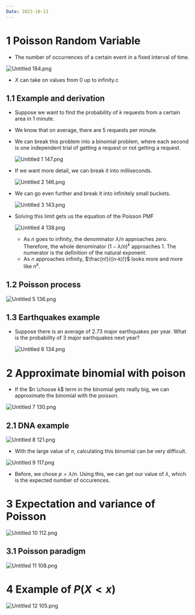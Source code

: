 ```yaml
---
Date: 2023-10-13
---
```

# 1 Poisson Random Variable

- The number of occurrences of a certain event in a fixed interval of time.

![Untitled 184.png](../../attachments/Untitled%20184.png)

- $X$﻿ can take on values from 0 up to infinity.c

## 1.1 Example and derivation

- Suppose we want to find the probability of $k$﻿ requests from a certain area in 1 minute.
- We know that on average, there are 5 requests per minute.
- We can break this problem into a binomial problem, where each second is one independent trial of getting a request or not getting a request.
    
    ![Untitled 1 147.png](../../attachments/Untitled%201%20147.png)
    
- If we want more detail, we can break it into milliseconds.
    
    ![Untitled 2 146.png](../../attachments/Untitled%202%20146.png)
    
- We can go even further and break it into infinitely small buckets.
    
    ![Untitled 3 143.png](../../attachments/Untitled%203%20143.png)
    
- Solving this limit gets us the equation of the Poisson PMF
    
    ![Untitled 4 138.png](../../attachments/Untitled%204%20138.png)
    
    - As $n$﻿ goes to infinity, the denominator $\lambda /n$﻿ approaches zero. Therefore, the whole denominator $(1 - \lambda / n)^k$﻿ approaches 1. The numerator is the definition of the natural exponent.
    - As $n$﻿ approaches infinity, $\frac{n!}{(n-k)!}$﻿ looks more and more like $n^k$﻿.

## 1.2 Poisson process

![Untitled 5 136.png](../../attachments/Untitled%205%20136.png)

## 1.3 Earthquakes example

- Suppose there is an average of $2.73$﻿ major earthquakes per year. What is the probability of $3$﻿ major earthquakes next year?
    
    ![Untitled 6 134.png](../../attachments/Untitled%206%20134.png)
    

# 2 Approximate binomial with poison

- If the $n \choose k$﻿ term in the binomial gets really big, we can approximate the binomial with the poisson.

![Untitled 7 130.png](../../attachments/Untitled%207%20130.png)

## 2.1 DNA example

![Untitled 8 121.png](../../attachments/Untitled%208%20121.png)

- With the large value of $n$﻿, calculating this binomial can be very difficult.

![Untitled 9 117.png](../../attachments/Untitled%209%20117.png)

- Before, we chose $p = \lambda / n$﻿. Using this, we can get our value of $\lambda$﻿, which is the expected number of occurences.

# 3 Expectation and variance of Poisson

![Untitled 10 112.png](../../attachments/Untitled%2010%20112.png)

## 3.1 Poisson paradigm

![Untitled 11 108.png](../../attachments/Untitled%2011%20108.png)

# 4 Example of $P(X < x)$﻿

![Untitled 12 105.png](../../attachments/Untitled%2012%20105.png)